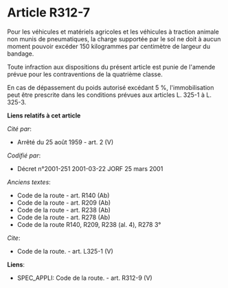 # Article R312-7

Pour les véhicules et matériels agricoles et les véhicules à traction animale non munis de pneumatiques, la charge supportée
par le sol ne doit à aucun moment pouvoir excéder 150 kilogrammes par centimètre de largeur du bandage. 

Toute infraction aux dispositions du présent article est punie de l'amende prévue pour les contraventions de la quatrième
classe. 

En cas de dépassement du poids autorisé excédant 5 %, l'immobilisation peut être prescrite dans les conditions prévues aux
articles L. 325-1 à L. 325-3.

**Liens relatifs à cet article**

_Cité par_:

  - Arrêté du 25 août 1959 - art. 2 (V)

_Codifié par_:

  - Décret n°2001-251 2001-03-22 JORF 25 mars 2001

_Anciens textes_:

  - Code de la route - art. R140 (Ab)
  - Code de la route - art. R209 (Ab)
  - Code de la route - art. R238 (Ab)
  - Code de la route - art. R278 (Ab)
  - Code de la route R140, R209, R238 (al. 4), R278 3°

_Cite_:

  - Code de la route. - art. L325-1 (V)

**Liens**:

  - SPEC_APPLI: Code de la route. - art. R312-9 (V)
